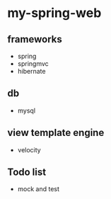 # my-spring-web   
## frameworks
- spring
- springmvc
- hibernate

## db
- mysql

## view template engine
- velocity

## Todo list
- mock and test
